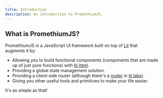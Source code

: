 ```yaml
---
title: Introduction
description: An introduction to PromethiumJS.
---
```


## What is PromethiumJS?

PromethiumJS is a JavaScript UI framework built on top of [Lit](https://lit.dev) that augments it by:

- Allowing you to build functional components (components that are made up of just pure functions) with [lit-html](https://lit.dev/docs/libraries/standalone-templates/).
- Providing a global state management solution.
- Providing a client-side router (although there's a [router](https://github.com/lit/lit/tree/main/packages/labs/router) in [lit labs](https://github.com/lit/lit/tree/main/packages/labs)).
- Giving you other useful tools and primitives to make your life easier.

It's as simple as that!
